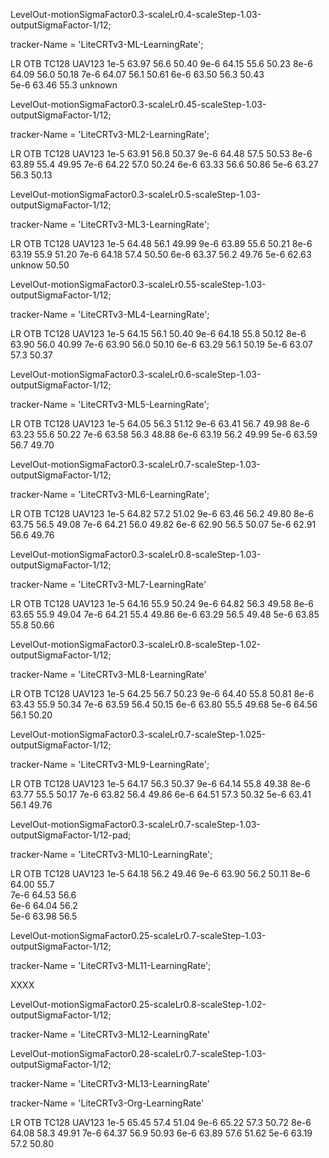 LevelOut-motionSigmaFactor0.3-scaleLr0.4-scaleStep-1.03-outputSigmaFactor-1/12;

tracker-Name = 'LiteCRTv3-ML-LearningRate';

LR      OTB     TC128   UAV123
1e-5    63.97   56.6    50.40
9e-6    64.15   55.6    50.23
8e-6    64.09   56.0    50.18
7e-6    64.07   56.1    50.61
6e-6    63.50   56.3    50.43   
5e-6    63.46   55.3    unknown




LevelOut-motionSigmaFactor0.3-scaleLr0.45-scaleStep-1.03-outputSigmaFactor-1/12;

tracker-Name = 'LiteCRTv3-ML2-LearningRate';

LR      OTB     TC128   UAV123
1e-5    63.91   56.8    50.37
9e-6    64.48   57.5    50.53
8e-6    63.89   55.4    49.95
7e-6    64.22   57.0    50.24
6e-6    63.33   56.6    50.86
5e-6    63.27   56.3    50.13



LevelOut-motionSigmaFactor0.3-scaleLr0.5-scaleStep-1.03-outputSigmaFactor-1/12;

tracker-Name = 'LiteCRTv3-ML3-LearningRate';

LR      OTB     TC128   UAV123
1e-5    64.48   56.1    49.99
9e-6    63.89   55.6    50.21
8e-6    63.19   55.9    51.20
7e-6    64.18   57.4    50.50
6e-6    63.37   56.2    49.76
5e-6    62.63   unknow  50.50



LevelOut-motionSigmaFactor0.3-scaleLr0.55-scaleStep-1.03-outputSigmaFactor-1/12;

tracker-Name = 'LiteCRTv3-ML4-LearningRate';

LR      OTB     TC128   UAV123
1e-5    64.15   56.1    50.40
9e-6    64.18   55.8    50.12
8e-6    63.90   56.0    40.99
7e-6    63.90   56.0    50.10
6e-6    63.29   56.1    50.19
5e-6    63.07   57.3    50.37



LevelOut-motionSigmaFactor0.3-scaleLr0.6-scaleStep-1.03-outputSigmaFactor-1/12;

tracker-Name = 'LiteCRTv3-ML5-LearningRate';

LR      OTB     TC128   UAV123
1e-5    64.05   56.3    51.12
9e-6    63.41   56.7    49.98
8e-6    63.23   55.6    50.22
7e-6    63.58   56.3    48.88
6e-6    63.19   56.2    49.99
5e-6    63.59   56.7    49.70



LevelOut-motionSigmaFactor0.3-scaleLr0.7-scaleStep-1.03-outputSigmaFactor-1/12;

tracker-Name = 'LiteCRTv3-ML6-LearningRate';

LR      OTB     TC128   UAV123
1e-5    64.82   57.2    51.02
9e-6    63.46   56.2    49.80
8e-6    63.75   56.5    49.08
7e-6    64.21   56.0    49.82
6e-6    62.90   56.5    50.07
5e-6    62.91   56.6    49.76



LevelOut-motionSigmaFactor0.3-scaleLr0.8-scaleStep-1.03-outputSigmaFactor-1/12;

tracker-Name = 'LiteCRTv3-ML7-LearningRate'

LR      OTB     TC128   UAV123
1e-5    64.16   55.9    50.24
9e-6    64.82   56.3    49.58
8e-6    63.65   55.9    49.04
7e-6    64.21   55.4    49.86
6e-6    63.29   56.5    49.48
5e-6    63.85   55.8    50.66



LevelOut-motionSigmaFactor0.3-scaleLr0.8-scaleStep-1.02-outputSigmaFactor-1/12;

tracker-Name = 'LiteCRTv3-ML8-LearningRate'


LR      OTB     TC128   UAV123
1e-5    64.25   56.7    50.23
9e-6    64.40   55.8    50.81
8e-6    63.43   55.9    50.34
7e-6    63.59   56.4    50.15
6e-6    63.80   55.5    49.68
5e-6    64.56   56.1    50.20 




LevelOut-motionSigmaFactor0.3-scaleLr0.7-scaleStep-1.025-outputSigmaFactor-1/12;

tracker-Name = 'LiteCRTv3-ML9-LearningRate';

LR      OTB     TC128   UAV123
1e-5    64.17   56.3    50.37
9e-6    64.14   55.8    49.38
8e-6    63.77   55.5    50.17
7e-6    63.82   56.4    49.86
6e-6    64.51   57.3    50.32
5e-6    63.41   56.1    49.76



LevelOut-motionSigmaFactor0.3-scaleLr0.7-scaleStep-1.03-outputSigmaFactor-1/12-pad;

tracker-Name = 'LiteCRTv3-ML10-LearningRate';

LR      OTB     TC128   UAV123
1e-5    64.18   56.2    49.46
9e-6    63.90   56.2    50.11
8e-6    64.00   55.7    
7e-6    64.53   56.6    
6e-6    64.04   56.2    
5e-6    63.98   56.5    



LevelOut-motionSigmaFactor0.25-scaleLr0.7-scaleStep-1.03-outputSigmaFactor-1/12;

tracker-Name = 'LiteCRTv3-ML11-LearningRate';

XXXX



LevelOut-motionSigmaFactor0.25-scaleLr0.8-scaleStep-1.02-outputSigmaFactor-1/12;


tracker-Name = 'LiteCRTv3-ML12-LearningRate'


LevelOut-motionSigmaFactor0.28-scaleLr0.7-scaleStep-1.03-outputSigmaFactor-1/12;


tracker-Name = 'LiteCRTv3-ML13-LearningRate'





tracker-Name = 'LiteCRTv3-Org-LearningRate'

LR      OTB     TC128   UAV123
1e-5    65.45   57.4    51.04
9e-6    65.22   57.3    50.72
8e-6    64.08   58.3    49.91
7e-6    64.37   56.9    50.93
6e-6    63.89   57.6    51.62
5e-6    63.19   57.2    50.80